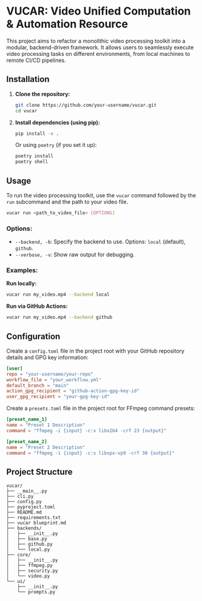 # VUCAR: Video Unified Computation & Automation Resource

This project aims to refactor a monolithic video processing toolkit into a modular, backend-driven framework. It allows users to seamlessly execute video processing tasks on different environments, from local machines to remote CI/CD pipelines.

## Installation

1.  **Clone the repository:**

    ```bash
    git clone https://github.com/your-username/vucar.git
    cd vucar
    ```

2.  **Install dependencies (using pip):**

    ```bash
    pip install -e .
    ```

    Or using `poetry` (if you set it up):

    ```bash
    poetry install
    poetry shell
    ```

## Usage

To run the video processing toolkit, use the `vucar` command followed by the `run` subcommand and the path to your video file.

```bash
vucar run <path_to_video_file> [OPTIONS]
```

### Options:

*   `--backend, -b`: Specify the backend to use. Options: `local` (default), `github`.
*   `--verbose, -v`: Show raw output for debugging.

### Examples:

**Run locally:**

```bash
vucar run my_video.mp4 --backend local
```

**Run via GitHub Actions:**

```bash
vucar run my_video.mp4 --backend github
```

## Configuration

Create a `config.toml` file in the project root with your GitHub repository details and GPG key information:

```toml
[user]
repo = "your-username/your-repo"
workflow_file = "your_workflow.yml"
default_branch = "main"
action_gpg_recipient = "github-action-gpg-key-id"
user_gpg_recipient = "your-gpg-key-id"
```

Create a `presets.toml` file in the project root for FFmpeg command presets:

```toml
[preset_name_1]
name = "Preset 1 Description"
command = "ffmpeg -i {input} -c:v libx264 -crf 23 {output}"

[preset_name_2]
name = "Preset 2 Description"
command = "ffmpeg -i {input} -c:v libvpx-vp9 -crf 30 {output}"
```

## Project Structure

```
vucar/
├── __main__.py
├── cli.py
├── config.py
├── pyproject.toml
├── README.md
├── requirements.txt
├── vucar blueprint.md
├── backends/
│   ├── __init__.py
│   ├── base.py
│   ├── github.py
│   └── local.py
├── core/
│   ├── __init__.py
│   ├── ffmpeg.py
│   ├── security.py
│   └── video.py
└── ui/
    ├── __init__.py
    └── prompts.py
```
